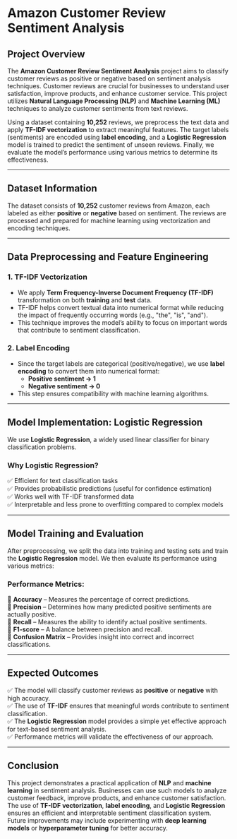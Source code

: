 # **Amazon Customer Review Sentiment Analysis**  

## **Project Overview**  
The **Amazon Customer Review Sentiment Analysis** project aims to classify customer reviews as positive or negative based on sentiment analysis techniques. Customer reviews are crucial for businesses to understand user satisfaction, improve products, and enhance customer service. This project utilizes **Natural Language Processing (NLP)** and **Machine Learning (ML)** techniques to analyze customer sentiments from text reviews.  

Using a dataset containing **10,252** reviews, we preprocess the text data and apply **TF-IDF vectorization** to extract meaningful features. The target labels (sentiments) are encoded using **label encoding**, and a **Logistic Regression** model is trained to predict the sentiment of unseen reviews. Finally, we evaluate the model’s performance using various metrics to determine its effectiveness.  

---

## **Dataset Information**  
The dataset consists of **10,252** customer reviews from Amazon, each labeled as either **positive** or **negative** based on sentiment. The reviews are processed and prepared for machine learning using vectorization and encoding techniques.  

---

## **Data Preprocessing and Feature Engineering**  

### **1. TF-IDF Vectorization**  
- We apply **Term Frequency-Inverse Document Frequency (TF-IDF)** transformation on both **training** and **test** data.  
- TF-IDF helps convert textual data into numerical format while reducing the impact of frequently occurring words (e.g., "the", "is", "and").  
- This technique improves the model’s ability to focus on important words that contribute to sentiment classification.  

### **2. Label Encoding**  
- Since the target labels are categorical (positive/negative), we use **label encoding** to convert them into numerical format:  
  - **Positive sentiment → 1**  
  - **Negative sentiment → 0**  
- This step ensures compatibility with machine learning algorithms.  

---

## **Model Implementation: Logistic Regression**  
We use **Logistic Regression**, a widely used linear classifier for binary classification problems.  

### **Why Logistic Regression?**  
✅ Efficient for text classification tasks  
✅ Provides probabilistic predictions (useful for confidence estimation)  
✅ Works well with TF-IDF transformed data  
✅ Interpretable and less prone to overfitting compared to complex models  

---

## **Model Training and Evaluation**  
After preprocessing, we split the data into training and testing sets and train the **Logistic Regression** model. We then evaluate its performance using various metrics:  

### **Performance Metrics:**  
📌 **Accuracy** – Measures the percentage of correct predictions.  
📌 **Precision** – Determines how many predicted positive sentiments are actually positive.  
📌 **Recall** – Measures the ability to identify actual positive sentiments.  
📌 **F1-score** – A balance between precision and recall.  
📌 **Confusion Matrix** – Provides insight into correct and incorrect classifications.  

---

## **Expected Outcomes**  
✅ The model will classify customer reviews as **positive** or **negative** with high accuracy.  
✅ The use of **TF-IDF** ensures that meaningful words contribute to sentiment classification.  
✅ The **Logistic Regression** model provides a simple yet effective approach for text-based sentiment analysis.  
✅ Performance metrics will validate the effectiveness of our approach.  

---

## **Conclusion**  
This project demonstrates a practical application of **NLP** and **machine learning** in sentiment analysis. Businesses can use such models to analyze customer feedback, improve products, and enhance customer satisfaction. The use of **TF-IDF vectorization**, **label encoding**, and **Logistic Regression** ensures an efficient and interpretable sentiment classification system. Future improvements may include experimenting with **deep learning models** or **hyperparameter tuning** for better accuracy.  
